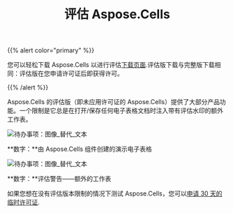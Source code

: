 ﻿---
title: 评估 Aspose.Cells
type: docs
weight: 40
url: /zh/java/evaluate-aspose-cells/
---
{{% alert color="primary" %}}

您可以轻松下载 Aspose.Cells 以进行评估[下载页面](https://releases.aspose.com/cells/java/).评估版下载与完整版下载相同：评估版在您申请许可证后即获得许可。

{{% /alert %}}

Aspose.Cells 的评估版（即未应用许可证的 Aspose.Cells）提供了大部分产品功能。一个限制是它总是在打开/保存任何电子表格文档时注入带有评估水印的额外工作表。

![待办事项：图像_替代_文本](evaluate-aspose-cells_1.png)

**数字：**由 Aspose.Cells 组件创建的演示电子表格

![待办事项：图像_替代_文本](evaluate-aspose-cells_2.png)

**数字：**评估警告——额外的工作表

如果您想在没有评估版本限制的情况下测试 Aspose.Cells，您可以[申请 30 天的临时许可证](https://purchase.aspose.com/temporary-license).

